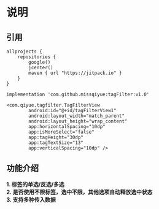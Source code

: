# 说明
## 引用
```
allprojects {
    repositories {
        google()
        jcenter()
        maven { url "https://jitpack.io" }
    }
}

implementation 'com.github.missqiyue:tagFilter:v1.0'

<com.qiyue.tagfilter.TagFilterView
        android:id="@+id/tagFilterView1"
        android:layout_width="match_parent"
        android:layout_height="wrap_content"
        app:horizontalSpacing="10dp"
        app:isMoreSelect="false"
        app:tagHeight="30dp"
        app:tagTextSize="13"
        app:verticalSpacing="10dp" />

```
## 功能介绍

**1. 标签的单选/反选/多选** <br>
**2. 是否使用不限标签，选中不限，其他选项自动释放选中状态** <br>
**3. 支持多种传入数据** <br>
